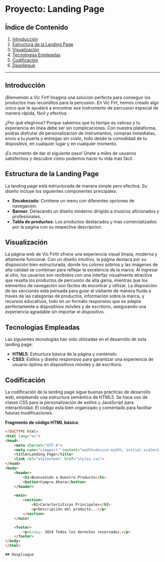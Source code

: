 # Proyecto: Landing Page

## Índice de Contenido

1. [Introducción](#introducción)
2. [Estructura de la Landing Page](#estructura-de-la-landing-page)
3. [Visualización](#visualización)
4. [Tecnologías Empleadas](#tecnologías-empleadas)
5. [Codificación](#codificación)
6. [Despliegue](#despliegue)

---

## Introducción

¡Bienvenido a Vic Firt!
Imagina una solución perfecta para conseguir los productos mas reconditos para la percusion. En Vic Firt, hemos creado algo único que te ayudará a encontrar ese instrumento de percusion especial de manera rápida, fácil y efectiva.

¿Por qué elegirnos? Porque sabemos que tu tiempo es valioso y tu experiencia en línea debe ser sin complicaciones. Con nuestra plataforma, podrás disfrutar de personalizacion de instrumentos, compras inmediatas, envio a tu puerta y entregas sin costo, todo desde la comodidad de tu dispositivo, en cualquier lugar y en cualquier momento.

¡Es momento de dar el siguiente paso! Únete a miles de usuarios satisfechos y descubre cómo podemos hacer tu vida más fácil.
## Estructura de la Landing Page

La landing page está estructurada de manera simple pero efectiva. Su diseño incluye los siguientes componentes principales:

- **Encabezado**: Contiene un menu con diferentes opciones de navegacion.
- **Banner**: Detacando un diseño moderno dirigido a musicos aficionados y profesionales.
- **Tabla de productos**: Los productos destacados y mas comercializados por la pagina con su respectiva descripcion.

## Visualización

La página web de Vic Firth ofrece una experiencia visual limpia, moderna y altamente funcional. Con un diseño intuitivo, la página destaca por su disposición bien estructurada, donde los colores sobrios y las imágenes de alta calidad se combinan para reflejar la excelencia de la marca. Al ingresar al sitio, los usuarios son recibidos con una interfaz visualmente atractiva que resalta los productos de percusión de alta gama, mientras que los elementos de navegación son fáciles de encontrar y utilizar. La disposición de las secciones está pensada para guiar al visitante de manera fluida a través de las categorías de productos, información sobre la marca, y recursos educativos, todo en un formato responsivo que se adapta perfectamente a dispositivos móviles y de escritorio, asegurando una experiencia agradable sin importar el dispositivo.

## Tecnologías Empleadas

Las siguientes tecnologías han sido utilizadas en el desarrollo de esta landing page:

- **HTML5**: Estructura básica de la página y contenido.
- **CSS3**: Estilos y diseño responsivo para garantizar una experiencia de usuario óptima en dispositivos móviles y de escritorio.

## Codificación

La codificación de la landing page sigue buenas prácticas de desarrollo web, empleando una estructura semántica de HTML5. Se hace uso de clases CSS para la personalización de estilos y JavaScript para interactividad. El código está bien organizado y comentado para facilitar futuras modificaciones.

**Fragmento de código HTML básico**:

```html
<!DOCTYPE html>
<html lang="es">
<head>
    <meta charset="UTF-8">
    <meta name="viewport" content="width=device-width, initial-scale=1.0">
    <title>Landing Page</title>
    <link rel="stylesheet" href="styles.css">
</head>
<body>
    <header>
        <h1>Bienvenido a Nuestro Producto</h1>
        <button>Compra Ahora</button>
    </header>

    <main>
        <section>
            <h2>Características Principales</h2>
            <p>Descripción del producto...</p>
        </section>
    </main>

    <footer>
        <p>&copy; 2024 Todos los derechos reservados.</p>
    </footer>
</body>
</html>

## Despliegue
